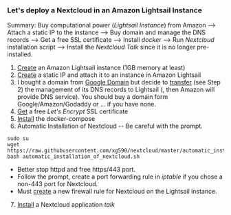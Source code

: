 ### Let's deploy a Nextcloud in an Amazon Lightsail Instance
Summary: Buy computational power (<i>Lightsail Instance</i>) from Amazon --> Attach a static IP to the instance --> Buy domain and manage the DNS records --> Get a free SSL certificate --> Install <i>docker</i> --> Run <i>Nextcloud</i> installation script --> Install the <i>Nextcloud Talk</i> since it is no longer pre-installed.
1. [Create](https://lightsail.aws.amazon.com/ls/docs/en_us/articles/how-to-create-amazon-lightsail-instance-virtual-private-server-vps) an Amazon Lightsail instance (1GB memory at least)
2. [Create](https://lightsail.aws.amazon.com/ls/docs/en_us/articles/lightsail-create-static-ip) a static IP and attach it to an instance in Amazon Lightsail
3. I bought a domain from [Google Domain](https://domains.google/) but decide to [transfer](https://lightsail.aws.amazon.com/ls/docs/en_us/articles/lightsail-how-to-create-dns-entry) (see Step 2) the management of its DNS records to Lightsail (, then Amazon will provide DNS service). You should buy a domain form Google/Amazon/Godaddy or ... if you have none.
4. [Get](https://github.com/xg590/tutorials/blob/master/LetsEncrypt.md) a free <i>Let's Encrypt</i> SSL certificate
5. [Install](https://github.com/xg590/tutorials/blob/master/docker/setup.md) the docker-compose 
6. Automatic Installation of Nextcloud -- Be careful with the prompt.
```shell
sudo su
wget https://raw.githubusercontent.com/xg590/nextcloud/master/automatic_installation_of_nextcloud.sh
bash automatic_installation_of_nextcloud.sh
```
* Better stop httpd and free https/443 port.
* Follow the prompt, create a port forwarding rule in <i>iptable</i> if you chose a non-443 port for Nextcloud. 
* Must [create](https://lightsail.aws.amazon.com/ls/docs/en_us/articles/amazon-lightsail-editing-firewall-rules#firewall-adding-rules) a new firewall rule for Nextcloud on the Lightsail instance.
7. [Install](https://github.com/xg590/nextcloud#install-talk) a Nextcloud application <i>talk<i>
